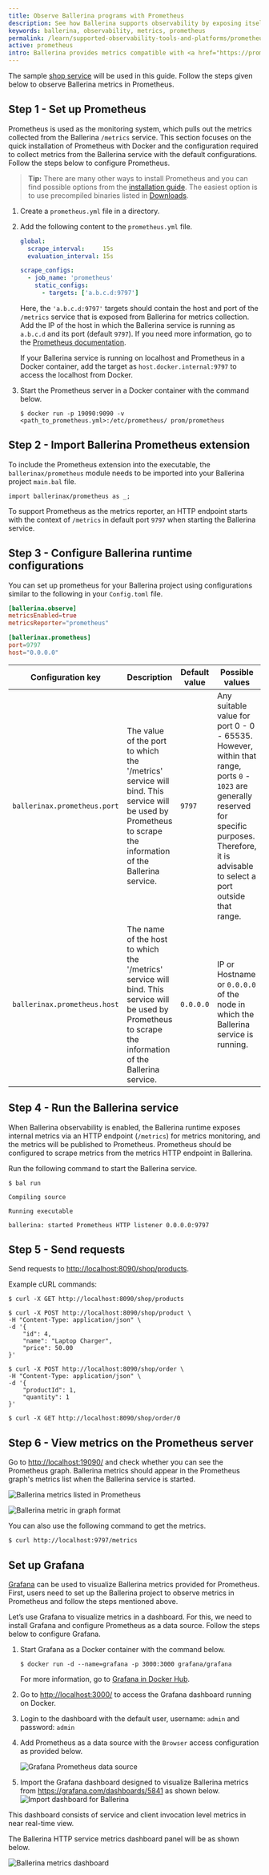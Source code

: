 ```yaml
---
title: Observe Ballerina programs with Prometheus
description: See how Ballerina supports observability by exposing itself via metrics to Prometheus.
keywords: ballerina, observability, metrics, prometheus
permalink: /learn/supported-observability-tools-and-platforms/prometheus/
active: prometheus
intro: Ballerina provides metrics compatible with <a href="https://prometheus.io/">Prometheus</a> which is widely used worldwide to monitor open-source systems.
---
```


The sample [shop service](/learn/overview-of-ballerina-observability/#example-observe-a-ballerina-service) will be used in this guide. Follow the steps given below to observe Ballerina metrics in Prometheus.

## Step 1 - Set up Prometheus
Prometheus is used as the monitoring system, which pulls out the metrics collected from the Ballerina `/metrics` service. This section focuses on the quick installation of Prometheus with Docker and the configuration required to collect metrics from the Ballerina service with the default configurations. Follow the steps below to configure Prometheus. 

>**Tip:** There are many other ways to install Prometheus and you can find possible options from the <a href="https://prometheus.io/docs/prometheus/latest/installation/" target="_blank">installation guide</a>.
> The easiest option is to use precompiled binaries listed in <a href="https://prometheus.io/download/" target="_blank">Downloads</a>.

1. Create a `prometheus.yml` file in a directory.

2. Add the following content to the `prometheus.yml` file.

    ```yaml
    global:
      scrape_interval:     15s
      evaluation_interval: 15s
    
    scrape_configs:
      - job_name: 'prometheus'
        static_configs:
          - targets: ['a.b.c.d:9797']
    ```

    Here, the `'a.b.c.d:9797'` targets should contain the host and port of the `/metrics` service that is exposed from 
    Ballerina for metrics collection. Add the IP of the host in which the Ballerina service is running as `a.b.c.d` and its
    port (default `9797`).
    If you need more information, go to the <a href="https://prometheus.io/docs/introduction/first_steps/" target="_blank">Prometheus documentation</a>.
    
    If your Ballerina service is running on localhost and Prometheus in a Docker container,
    add the target as `host.docker.internal:9797` to access the localhost from Docker.

3.  Start the Prometheus server in a Docker container with the command below.

    ```
    $ docker run -p 19090:9090 -v <path_to_prometheus.yml>:/etc/prometheus/ prom/prometheus
    ```

## Step 2 - Import Ballerina Prometheus extension

To include the Prometheus extension into the executable, the `ballerinax/prometheus` module needs to be imported into your Ballerina project `main.bal` file.

```ballerina
import ballerinax/prometheus as _;
```

To support Prometheus as the metrics reporter, an HTTP endpoint starts with the context of `/metrics` in default port `9797` when starting the Ballerina service.

## Step 3 - Configure Ballerina runtime configurations
You can set up prometheus for your Ballerina project using configurations similar to the following in your `Config.toml` file.

```toml
[ballerina.observe]
metricsEnabled=true
metricsReporter="prometheus"

[ballerinax.prometheus]
port=9797
host="0.0.0.0"
```

Configuration key | Description | Default value | Possible values 
--- | --- | --- | --- 
`ballerinax.prometheus.port` | The value of the port to which the '/metrics' service will bind. This service will be used by Prometheus to scrape the information of the Ballerina service. | `9797` | Any suitable value for port 0 - 0 - 65535. However, within that range, ports `0` - `1023` are generally reserved for specific purposes. Therefore, it is advisable to select a port outside that range. 
`ballerinax.prometheus.host` | The name of the host to which the '/metrics' service will bind. This service will be used by Prometheus to scrape the information of the Ballerina service. | `0.0.0.0` | IP or Hostname or `0.0.0.0` of the node in which the Ballerina service is running.

## Step 4 - Run the Ballerina service

When Ballerina observability is enabled, the Ballerina runtime exposes internal metrics via an HTTP endpoint (`/metrics`) for metrics monitoring, and the metrics will be published to Prometheus. Prometheus should be configured to scrape metrics from the metrics HTTP endpoint in Ballerina.

Run the following command to start the Ballerina service.

```
$ bal run

Compiling source

Running executable

ballerina: started Prometheus HTTP listener 0.0.0.0:9797
```

## Step 5 - Send requests
 
Send requests to <http://localhost:8090/shop/products>.

Example cURL commands:

```
$ curl -X GET http://localhost:8090/shop/products
```
```
$ curl -X POST http://localhost:8090/shop/product \
-H "Content-Type: application/json" \
-d '{
    "id": 4, 
    "name": "Laptop Charger", 
    "price": 50.00
}'
```
```
$ curl -X POST http://localhost:8090/shop/order \
-H "Content-Type: application/json" \
-d '{
    "productId": 1, 
    "quantity": 1
}'
```
```
$ curl -X GET http://localhost:8090/shop/order/0
```

## Step 6 - View metrics on the Prometheus server

Go to <http://localhost:19090/> and check whether you can see the Prometheus graph.
Ballerina metrics should appear in the Prometheus graph's metrics list when the Ballerina service is started.

![Ballerina metrics listed in Prometheus](/learn/images/ballerina-metrics-listed-in-prometheus.png "Ballerina metrics listed in Prometheus")

![Ballerina metric in graph format](/learn/images/ballerina-metrics-in-graph.png "Ballerina metric in graph format")

You can also use the following command to get the metrics.

```
$ curl http://localhost:9797/metrics
```

## Set up Grafana

[Grafana](https://grafana.com/) can be used to visualize Ballerina metrics provided for Prometheus. First, users need to set up the Ballerina project to observe metrics in Prometheus and follow the steps mentioned above.

Let’s use Grafana to visualize metrics in a dashboard. For this, we need to install Grafana and configure Prometheus as a data source. Follow the steps below to configure Grafana.

1. Start Grafana as a Docker container with the command below.

    ```
    $ docker run -d --name=grafana -p 3000:3000 grafana/grafana
    ```
    For more information, go to <a href="https://hub.docker.com/r/grafana/grafana/" target="_blank">Grafana in Docker Hub</a>.

2. Go to <http://localhost:3000/> to access the Grafana dashboard running on Docker.

3. Login to the dashboard with the default user, username: `admin` and password: `admin`

4. Add Prometheus as a data source with the `Browser` access configuration as provided below.

    ![Grafana Prometheus data source](/learn/images/grafana-prometheus-datasource.png "Grafana Prometheus data source")

5. Import the Grafana dashboard designed to visualize Ballerina metrics from <a href="https://grafana.com/dashboards/5841" target="_blank">https://grafana.com/dashboards/5841</a> as shown below.
    ![Import dashboard for Ballerina](/learn/images/grafana-import-dashboard.png "Import dashboard For Ballerina")

This dashboard consists of service and client invocation level metrics in near real-time view. 

The Ballerina HTTP service metrics dashboard panel will be as shown below.

![Ballerina metrics dashboard](/learn/images/grafana-ballerina-metrics-dashboard.png "Ballerina metrics dashboard")
